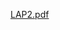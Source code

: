 [LAP2.pdf](https://github.com/YousefMM2/Deploy-your-static-website-on-google-cloud-cloud-Storage-/files/15314884/LAP2.pdf)
